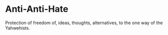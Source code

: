# Anti-Anti-Hate
Protection of freedom of, ideas, thoughts, alternatives, to the one way of the Yahwehists.
